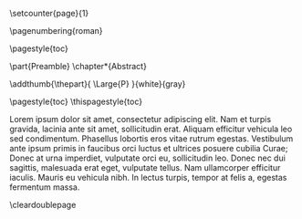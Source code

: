 <!-- (re-)Start page numbering of the pre-amble -->
\setcounter{page}{1}
<!-- I like to use roman numers to distinguish this section from the chapters -->
\pagenumbering{roman}
<!-- Use the table of contents page style from here on out -->
\pagestyle{toc}


\part{Preamble}
\chapter*{Abstract}

<!-- Add thumb mark for this part (instead of the chapter) -->
\addthumb{\thepart}{ \Large{P} }{white}{gray}

\pagestyle{toc}
\thispagestyle{toc}
<!-- This is the abstract -->

Lorem ipsum dolor sit amet, consectetur adipiscing elit. Nam et turpis gravida, lacinia ante sit amet, sollicitudin erat. Aliquam efficitur vehicula leo sed condimentum. Phasellus lobortis eros vitae rutrum egestas. Vestibulum ante ipsum primis in faucibus orci luctus et ultrices posuere cubilia Curae; Donec at urna imperdiet, vulputate orci eu, sollicitudin leo. Donec nec dui sagittis, malesuada erat eget, vulputate tellus. Nam ullamcorper efficitur iaculis. Mauris eu vehicula nibh. In lectus turpis, tempor at felis a, egestas fermentum massa.

\cleardoublepage
